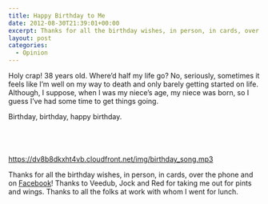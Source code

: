 ```yaml
---
title: Happy Birthday to Me
date: 2012-08-30T21:39:01+00:00
excerpt: Thanks for all the birthday wishes, in person, in cards, over the phone and on Facebook!
layout: post
categories:
  - Opinion
---
```

Holy crap! 38 years old. Where&#8217;d half my life go? No, seriously, sometimes it feels like I&#8217;m well on my way to death and only barely getting started on life. Although, I suppose, when I was my niece&#8217;s age, my niece was born, so I guess I&#8217;ve had some time to get things going.

Birthday, birthday, happy birthday.<audio class="wp-audio-shortcode" id="audio-2647-2" preload="none" style="width: 100%; visibility: hidden;" controls="controls"><source type="audio/mpeg" src="https://dv8b8dkxht4vb.cloudfront.net/img/birthday\_song.mp3?\_=2" />

<https://dv8b8dkxht4vb.cloudfront.net/img/birthday_song.mp3></audio> 

Thanks for all the birthday wishes, in person, in cards, over the phone and on [Facebook](http://facebook.com/craigmcnaughton)! Thanks to Veedub, Jock and Red for taking me out for pints and wings. Thanks to all the folks at work with whom I went for lunch.